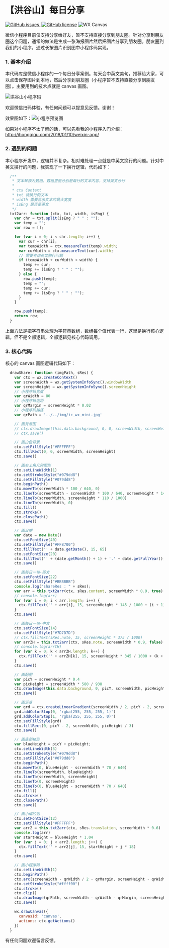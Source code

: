 # 【洪谷山】每日分享

[![GitHub issues](https://img.shields.io/github/issues/jingle1267/HelloCodeDev.svg) ](https://github.com/jingle1267/HelloCodeDev/issues)&nbsp;[![GitHub license](https://img.shields.io/github/license/jingle1267/HelloCodeDev.svg)](https://github.com/jingle1267/HelloCodeDev/blob/master/LICENSE)&nbsp;![WX Canvas](https://img.shields.io/badge/wx-canvas-green.svg)

微信小程序目前仅支持分享给好友，暂不支持直接分享到朋友圈。针对分享到朋友圈这个问题，通常的做法是生成一张海报图片然后把图片分享到朋友圈。朋友圈到我们的小程序，通过长按图片识别图中小程序码实现。

### 1. 基本介绍

本代码库是微信小程序的一个每日分享案例。每天会中英文美句，推荐给大家，可以点击保存图片到本地，然后分享到朋友圈（小程序暂不支持直接分享到朋友圈）。主要用到的技术点就是 canvas 画图。

![洪谷山小程序码](doc/gh_4d67d640e67d_430.jpg)

欢迎微信扫码体验，有任何问题可以提意见反馈。谢谢！

效果图如下：![小程序预览图](doc/preview20181117.jpeg)

如果对小程序不太了解的话，可以先看我的小程序入门介绍：http://ihongqiqu.com/2018/01/10/weixin-app/

### 2. 遇到的问题

本小程序开发中，逻辑并不复杂。相对难处理一点就是中英文换行的问题。针对中英文换行的问题，我实现了一下换行逻辑，代码如下：

```javascript
  /**
   * 文本转换为数组，数组里面分别是每行的文本内容，支持英文分行
   * 
   * ctx Context
   * txt 待换行的文本
   * width 需要显示文本的最大宽度
   * isEng 是否是英文
   */
  txt2arr: function (ctx, txt, width, isEng) {
    var chr = txt.split(isEng ? " " : "");
    var temp = "";
    var row = [];

    for (var i = 0; i < chr.length; i++) {
      var cur = chr[i];
      var tempWidth = ctx.measureText(temp).width;
      var curWidth = ctx.measureText(cur).width;
      // 需要考虑英文换行问题
      if (tempWidth + curWidth < width) {
        temp += cur;
        temp += (isEng ? " " : "");
      } else {
        row.push(temp);
        temp = "";
        temp += cur;
        temp += (isEng ? " " : "");
      }
    }

    row.push(temp);
    return row;
  }
```

上面方法是把字符串处理为字符串数组，数组每个值代表一行，这里是换行核心逻辑，但不是全部逻辑，全部逻辑见核心代码调用。

### 3. 核心代码

核心的 canvas 画图逻辑代码如下：

```javascript
  drawShare: function (imgPath, sRes) {
    var ctx = wx.createContext()
    var screenWidth = wx.getSystemInfoSync().windowWidth
    var screenHeight = wx.getSystemInfoSync().screenHeight
    // 小程序码宽度
    var qrWidth = 80
    // 小程序码边距
    var qrMargin = screenHeight * 0.02
    // 小程序码路径
    var qrPath = '../../img/ic_wx_mini.jpg'

    // 画背景图
    // ctx.drawImage(this.data.background, 0, 0, screenWidth, screenHeight - 30)
    // ctx.save()

    // 画白色背景
    ctx.setFillStyle("#FFFFFF")
    ctx.fillRect(0, 0, screenWidth, screenHeight)
    ctx.save()

    // 画右上角几何图形
    ctx.setLineWidth(1)
    ctx.setStrokeStyle("#079dd8")
    ctx.setFillStyle("#079dd8")
    ctx.beginPath()
    ctx.moveTo(screenWidth * 100 / 640, 0)
    ctx.lineTo(screenWidth - screenWidth * 100 / 640, screenHeight * 140 / 1000)
    ctx.lineTo(screenWidth, screenHeight * 110 / 1000)
    ctx.lineTo(screenWidth, 0)
    ctx.fill()
    ctx.stroke()
    ctx.closePath()
    ctx.save()

    // 画日期
    var date = new Date()
    ctx.setFontSize(40)
    ctx.setFillStyle("#FF8700")
    ctx.fillText('' + date.getDate(), 15, 65)
    ctx.setFontSize(20)
    ctx.fillText('' + (date.getMonth() + 1) + '.' + date.getFullYear(), 70, 65)
    ctx.save()

    // 画每日一句-英文
    ctx.setFontSize(22)
    ctx.setFillStyle("#BBBBBB")
    console.log("shareRes : " + sRes);
    var arr = this.txt2arr(ctx, sRes.content, screenWidth * 0.9, true)
    // console.log(arr)
    for (var i = 0; i < arr.length; i++) {
      ctx.fillText('' + arr[i], 15, screenHeight * 145 / 1000 + (i + 1) * 24)
    }
    ctx.save()

    // 画每日一句-中文
    ctx.setFontSize(14)
    ctx.setFillStyle("#7D7D7D")
    // ctx.fillText(sRes.note, 15, screenHeight * 375 / 1000)
    var arrZH = this.txt2arr(ctx, sRes.note, screenWidth * 0.9, false)
    // console.log(arrCH)
    for (var k = 0; k < arrZH.length; k++) {
      ctx.fillText('' + arrZH[k], 15, screenHeight * 345 / 1000 + (k + 1) * 16)
    }
    ctx.save()

    // 画配图
    var picY = screenHeight * 0.4
    var picHeight = screenWidth * 580 / 938
    ctx.drawImage(this.data.background, 0, picY, screenWidth, picHeight)
    ctx.save()

    // 画渐变
    var grd = ctx.createLinearGradient(screenWidth / 2, picY - 2, screenWidth / 2, picY * 1.3);
    grd.addColorStop(0, 'rgba(255, 255, 255, 1)')
    grd.addColorStop(1, 'rgba(255, 255, 255, 0)')
    ctx.setFillStyle(grd)
    ctx.fillRect(0, picY - 2, screenWidth, picHeight / 3)
    ctx.save()

    // 画底部梯形
    var blueHeight = picY + picHeight;
    ctx.setLineWidth(5)
    ctx.setStrokeStyle("#079dd8")
    ctx.setFillStyle("#079dd8")
    ctx.beginPath()
    ctx.moveTo(0, blueHeight - screenWidth * 70 / 640)
    ctx.lineTo(screenWidth, blueHeight)
    ctx.lineTo(screenWidth, screenHeight)
    ctx.lineTo(0, screenHeight)
    ctx.lineTo(0, blueHeight - screenWidth * 70 / 640)
    ctx.fill()
    ctx.stroke()
    ctx.closePath()
    ctx.save()

    // 画小编的话
    ctx.setFontSize(12)
    ctx.setFillStyle("#FFFFFF")
    var arr2 = this.txt2arr(ctx, sRes.translation, screenWidth * 0.6)
    console.log(arr)
    var startHeight = blueHeight * 1.04
    for (var j = 0; j < arr2.length; j++) {
      ctx.fillText('' + arr2[j], 15, startHeight + j * 18)
    }
    ctx.save()

    // 画小程序码
    ctx.setLineWidth(1)
    ctx.beginPath()
    ctx.arc(screenWidth - qrWidth / 2 - qrMargin, screenHeight - qrWidth / 2 - qrMargin, qrWidth / 2, 0, 2 * Math.PI)
    ctx.setStrokeStyle("#ffff00")
    ctx.stroke()
    ctx.clip()
    ctx.drawImage(qrPath, screenWidth - qrWidth - qrMargin, screenHeight - qrWidth - qrMargin, qrWidth, qrWidth)
    ctx.save()

    wx.drawCanvas({
      canvasId: 'canvas',
      actions: ctx.getActions()
    })
  }
```

有任何问题欢迎留言反馈。
